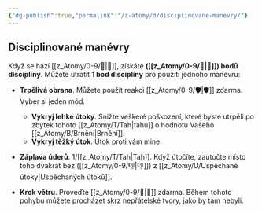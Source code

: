 ```yaml
---
{"dg-publish":true,"permalink":"/z-atomy/d/disciplinovane-manevry/"}
---
```


## Disciplinované manévry
Když se hází [[z_Atomy/0-9/🚩\|🚩]], získáte **([[z_Atomy/0-9/🦉\|🦉]]) bodů disciplíny**. 
Můžete utratit **1 bod disciplíny** pro použití jednoho manévru:

- **Trpělivá obrana**. Můžete použít reakci [[z_Atomy/0-9/🛡️\|🛡️]] zdarma. Vyber si jeden mód.
	- **Vykryj lehké útoky**. Snižte veškeré poškození, které byste utrpěli po zbytek tohoto [[z_Atomy/T/Tah\|tahu]] o hodnotu Vašeho [[z_Atomy/B/Brnění\|Brnění]].
	- **Vykryj těžký útok**. Útok proti vám mine.

- **Záplava úderů**. 1/[[z_Atomy/T/Tah\|Tah]]. Když útočíte, zaútočte místo toho dvakrát bez ([[z_Atomy/0-9/👎\|👎]]) z [[z_Atomy/U/Uspěchané útoky\|Uspěchaných útoků]].

- **Krok větru**. Proveďte [[z_Atomy/0-9/🥾\|🥾]] zdarma. Během tohoto pohybu můžete procházet skrz nepřátelské tvory, jako by tam nebyli.